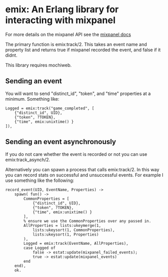 emix: An Erlang library for interacting with mixpanel
=============================================

For more details on the mixpanel API see the [mixpanel docs](http://mixpanel.com/api/docs/.)

The primary function is emix:track/2. 
This takes an event name and property list and returns true if mixpanel recorded the event, and false if it didnt.

This library requires mochiweb.

Sending an event
----------------
You will want to send "distinct_id", "token", and "time" properties at a minimum.
Something like:

	Logged = emix:track("game_completed", [
		{"distinct_id", UID},
		{"token", ?TOKEN},
		{"time", emix:unixtime() }
	]),


Sending an event asynchronously
-------------------------------
If you do not care whether the event is recorded or not you can use emix:track_asynch/2.

Alternatively you can spawn a process that calls emix:track/2.
In this way you can record stats on successful and unsuccessful events.
For example I use something like the following:

	record_event(UID, EventName, Properties) ->
		spawn( fun() ->
			CommonProperties = [
				{"distinct_id", UID},
				{"token", ?TOKEN},
				{"time", emix:unixtime() }
			],
			% ensure we use the CommonProperties over any passed in.
			AllProperties = lists:ukeymerge(1,
				lists:ukeysort(1, CommonProperties),
				lists:ukeysort(1, Properties)
			),
			Logged = emix:track(EventName, AllProperties),
			case Logged of
				false -> estat:update(mixpanel_failed_events);
				true -> estat:update(mixpanel_events)
			end
		end),
		ok.



